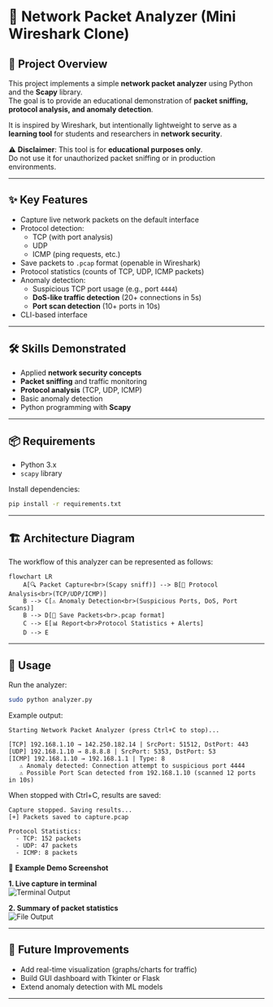 # 📡 Network Packet Analyzer (Mini Wireshark Clone)

## 📌 Project Overview
This project implements a simple **network packet analyzer** using Python and the **Scapy** library.  
The goal is to provide an educational demonstration of **packet sniffing, protocol analysis, and anomaly detection**.

It is inspired by Wireshark, but intentionally lightweight to serve as a **learning tool** for students and researchers in **network security**.

⚠️ **Disclaimer**: This tool is for **educational purposes only**.  
Do not use it for unauthorized packet sniffing or in production environments.

---

## ✨ Key Features
- Capture live network packets on the default interface
- Protocol detection:
  - TCP (with port analysis)
  - UDP
  - ICMP (ping requests, etc.)
- Save packets to `.pcap` format (openable in Wireshark)
- Protocol statistics (counts of TCP, UDP, ICMP packets)
- Anomaly detection:
  - Suspicious TCP port usage (e.g., port `4444`)
  - **DoS-like traffic detection** (20+ connections in 5s)
  - **Port scan detection** (10+ ports in 10s)
- CLI-based interface

---

## 🛠 Skills Demonstrated
- Applied **network security concepts**
- **Packet sniffing** and traffic monitoring
- **Protocol analysis** (TCP, UDP, ICMP)
- Basic anomaly detection
- Python programming with **Scapy**

---

## 📦 Requirements
- Python 3.x
- `scapy` library

Install dependencies:
```bash
pip install -r requirements.txt
```

---

## 🏗️ Architecture Diagram

The workflow of this analyzer can be represented as follows:

```mermaid
flowchart LR
    A[🔍 Packet Capture<br>(Scapy sniff)] --> B[📑 Protocol Analysis<br>(TCP/UDP/ICMP)]
    B --> C[⚠️ Anomaly Detection<br>(Suspicious Ports, DoS, Port Scans)]
    B --> D[💾 Save Packets<br>.pcap format]
    C --> E[📊 Report<br>Protocol Statistics + Alerts]
    D --> E
```

---

## 🚀 Usage

Run the analyzer:

```bash
sudo python analyzer.py
```

Example output:

```
Starting Network Packet Analyzer (press Ctrl+C to stop)...

[TCP] 192.168.1.10 → 142.250.182.14 | SrcPort: 51512, DstPort: 443
[UDP] 192.168.1.10 → 8.8.8.8 | SrcPort: 5353, DstPort: 53
[ICMP] 192.168.1.10 → 192.168.1.1 | Type: 8
   ⚠️ Anomaly detected: Connection attempt to suspicious port 4444
   ⚠️ Possible Port Scan detected from 192.168.1.10 (scanned 12 ports in 10s)
```

When stopped with Ctrl+C, results are saved:

```
Capture stopped. Saving results...
[+] Packets saved to capture.pcap

Protocol Statistics:
  - TCP: 152 packets
  - UDP: 47 packets
  - ICMP: 8 packets
```

📸 **Example Demo Screenshot**

**1. Live capture in terminal**  
![Terminal Output](screenshots/output-terminal.png)

**2. Summary of packet statistics**  
![File Output](screenshots/output-file.png)

---

## 🔮 Future Improvements
- Add real-time visualization (graphs/charts for traffic)
- Build GUI dashboard with Tkinter or Flask
- Extend anomaly detection with ML models

---
